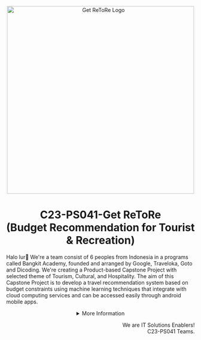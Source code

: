 <p align="center"><img src="" alt="Get ReToRe Logo" width="500px"></p>
<h1 align="center"> C23-PS041-Get ReToRe <br> (Budget Recommendation for Tourist & Recreation) </h1>

Halo lur👋 We're a team consist of 6 peoples from Indonesia in a programs called Bangkit Academy, founded and arranged by Google, Traveloka, Goto and Dicoding. We're creating a Product-based Capstone Project with selected theme of Tourism, Cultural, and Hospitality. The aim of this Capstone Project is to develop a travel recommendation system based on budget constraints using machine learning techniques that integrate with cloud computing services and can be accessed easily through android mobile apps.

<details>
   <summary align="center">More Information</summary>

## Our Teams
Our team consist of 3 distinct division, with each with its own set of responsibilities. The Machine Learning Division focuses on creating algorithms to enhance the optimization and presentation of travel recommendations. The Mobile Development Division focuses on designing an application interface where the user can interact. Finally, the Cloud Computing Division is responsible for developing an API that facilitates data transfer and connects the Machine Learning Division to the Mobile Development Division


### Machine Learning Division
| Bangkit ID | Name | Social Media |
|:----------:|:----:|--------------|
|M340DSX0121|Muhammad Fikrussyifa Kemal Fasya|[LinkedIn](https://www.linkedin.com/in/fkrssyf)  [Github](https://github.com/fkrssyf) |
|M340DSX3643|Aldin Wildan Razaqa|[LinkedIn](https://www.linkedin.com/)  [Github](https://github.com/) |
|M185DKX4196|Helmy Fachreza Himawan|[LinkedIn](https://www.linkedin.com/)  [Github](https://github.com/) |


 ### Cloud Computing Division
| Bangkit ID | Name | Social Media |
|:----------:|:----:|--------------|
|C169DSX0926|Adam Yogisyah Putra|[LinkedIn](https://www.linkedin.com/)  [Github](https://github.com/)  |
|C185DKX4225|Muhammad Tatmainnul Quluub|[LinkedIn](https://www.linkedin.com/in/muhammad-tatma-542120200/)  [Github](https://github.com/MuhammadTatma)  |

### Mobile Development Division
| Bangkit ID | Name | Social Media |
|:----------:|:----:|--------------|
|A185DSX3048|Muhammad Risto Abrar|[LinkedIn](https://www.linkedin.com/)  [Github](https://github.com/) |

## Repository
  
### Machine Learning
1. [Repo-ML](https://github.com/Get-ReToRe). coming soon.

### Cloud Computing
1. [Repo-CC](https://github.com/Get-ReToRe). coming soon.

### Mobile Development
1. [Repo-MD](https://github.com/Get-ReToRe). coming soon.
  
</details>

<p align="right"> We are IT Solutions Enablers! <br> C23-PS041 Teams. </p>
